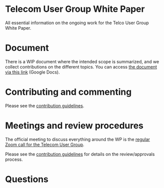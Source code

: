 # Telecom User Group White Paper

All essential information on the ongoing work for the Telco User Group White Paper.

# Document

There is a WIP document where the intended scope is summarized, and we collect contributions on the different topics. You can access  [the document via this link](https://docs.google.com/document/d/1-zqxz5bdCLTuOEvi2ybADR3PcmzbBhNt6YkNnvx-KoA/edit?usp=sharing) (Google Docs).

# Contributing and commenting
Please see the [contribution guidelines](../CONTRIBUTING.md).

# Meetings and review procedures
The official meeting to discuss everything around the WP is the [regular Zoom call for the Telecom User Group](https://github.com/cncf/telecom-user-group).

Please see the [contribution guidelines](../CONTRIBUTING.md) for details on the review/approvals process.

# Questions
